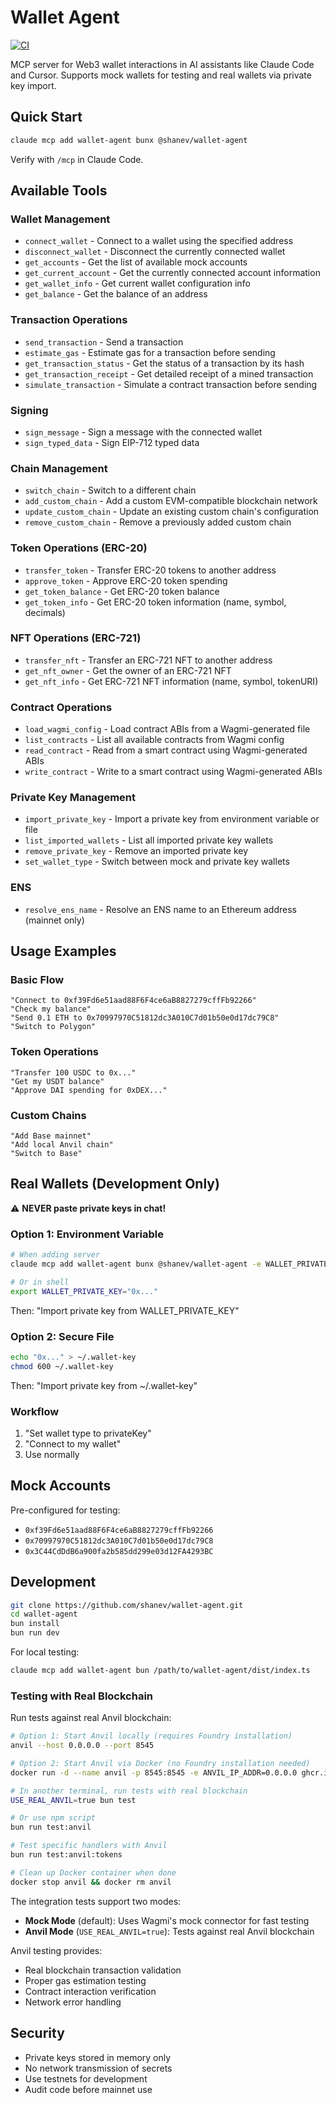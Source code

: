 # Wallet Agent

[![CI](https://github.com/shanev/wallet-agent/actions/workflows/ci.yml/badge.svg)](https://github.com/shanev/wallet-agent/actions/workflows/ci.yml)

MCP server for Web3 wallet interactions in AI assistants like Claude Code and Cursor. Supports mock wallets for testing and real wallets via private key import.

## Quick Start

```bash
claude mcp add wallet-agent bunx @shanev/wallet-agent
```

Verify with `/mcp` in Claude Code.

## Available Tools

### Wallet Management
- `connect_wallet` - Connect to a wallet using the specified address
- `disconnect_wallet` - Disconnect the currently connected wallet
- `get_accounts` - Get the list of available mock accounts
- `get_current_account` - Get the currently connected account information
- `get_wallet_info` - Get current wallet configuration info
- `get_balance` - Get the balance of an address

### Transaction Operations
- `send_transaction` - Send a transaction
- `estimate_gas` - Estimate gas for a transaction before sending
- `get_transaction_status` - Get the status of a transaction by its hash
- `get_transaction_receipt` - Get detailed receipt of a mined transaction
- `simulate_transaction` - Simulate a contract transaction before sending

### Signing
- `sign_message` - Sign a message with the connected wallet
- `sign_typed_data` - Sign EIP-712 typed data

### Chain Management
- `switch_chain` - Switch to a different chain
- `add_custom_chain` - Add a custom EVM-compatible blockchain network
- `update_custom_chain` - Update an existing custom chain's configuration
- `remove_custom_chain` - Remove a previously added custom chain

### Token Operations (ERC-20)
- `transfer_token` - Transfer ERC-20 tokens to another address
- `approve_token` - Approve ERC-20 token spending
- `get_token_balance` - Get ERC-20 token balance
- `get_token_info` - Get ERC-20 token information (name, symbol, decimals)

### NFT Operations (ERC-721)
- `transfer_nft` - Transfer an ERC-721 NFT to another address
- `get_nft_owner` - Get the owner of an ERC-721 NFT
- `get_nft_info` - Get ERC-721 NFT information (name, symbol, tokenURI)

### Contract Operations
- `load_wagmi_config` - Load contract ABIs from a Wagmi-generated file
- `list_contracts` - List all available contracts from Wagmi config
- `read_contract` - Read from a smart contract using Wagmi-generated ABIs
- `write_contract` - Write to a smart contract using Wagmi-generated ABIs

### Private Key Management
- `import_private_key` - Import a private key from environment variable or file
- `list_imported_wallets` - List all imported private key wallets
- `remove_private_key` - Remove an imported private key
- `set_wallet_type` - Switch between mock and private key wallets

### ENS
- `resolve_ens_name` - Resolve an ENS name to an Ethereum address (mainnet only)

## Usage Examples

### Basic Flow
```
"Connect to 0xf39Fd6e51aad88F6F4ce6aB8827279cffFb92266"
"Check my balance"
"Send 0.1 ETH to 0x70997970C51812dc3A010C7d01b50e0d17dc79C8"
"Switch to Polygon"
```

### Token Operations
```
"Transfer 100 USDC to 0x..."
"Get my USDT balance"
"Approve DAI spending for 0xDEX..."
```

### Custom Chains
```
"Add Base mainnet"
"Add local Anvil chain"
"Switch to Base"
```

## Real Wallets (Development Only)

⚠️ **NEVER paste private keys in chat!**

### Option 1: Environment Variable
```bash
# When adding server
claude mcp add wallet-agent bunx @shanev/wallet-agent -e WALLET_PRIVATE_KEY=0x...

# Or in shell
export WALLET_PRIVATE_KEY="0x..."
```
Then: "Import private key from WALLET_PRIVATE_KEY"

### Option 2: Secure File
```bash
echo "0x..." > ~/.wallet-key
chmod 600 ~/.wallet-key
```
Then: "Import private key from ~/.wallet-key"

### Workflow
1. "Set wallet type to privateKey"
2. "Connect to my wallet"
3. Use normally

## Mock Accounts

Pre-configured for testing:
- `0xf39Fd6e51aad88F6F4ce6aB8827279cffFb92266`
- `0x70997970C51812dc3A010C7d01b50e0d17dc79C8`
- `0x3C44CdDdB6a900fa2b585dd299e03d12FA4293BC`

## Development

```bash
git clone https://github.com/shanev/wallet-agent.git
cd wallet-agent
bun install
bun run dev
```

For local testing:
```bash
claude mcp add wallet-agent bun /path/to/wallet-agent/dist/index.ts
```

### Testing with Real Blockchain

Run tests against real Anvil blockchain:

```bash
# Option 1: Start Anvil locally (requires Foundry installation)
anvil --host 0.0.0.0 --port 8545

# Option 2: Start Anvil via Docker (no Foundry installation needed)
docker run -d --name anvil -p 8545:8545 -e ANVIL_IP_ADDR=0.0.0.0 ghcr.io/foundry-rs/foundry:latest anvil

# In another terminal, run tests with real blockchain
USE_REAL_ANVIL=true bun test

# Or use npm script
bun run test:anvil

# Test specific handlers with Anvil
bun run test:anvil:tokens

# Clean up Docker container when done
docker stop anvil && docker rm anvil
```

The integration tests support two modes:
- **Mock Mode** (default): Uses Wagmi's mock connector for fast testing
- **Anvil Mode** (`USE_REAL_ANVIL=true`): Tests against real Anvil blockchain

Anvil testing provides:
- Real blockchain transaction validation
- Proper gas estimation testing
- Contract interaction verification
- Network error handling

## Security

- Private keys stored in memory only
- No network transmission of secrets
- Use testnets for development
- Audit code before mainnet use
